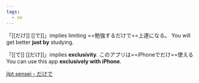 ```yaml
---
tags:
  - vs
---
```



「[[だけ]] [[で]]」implies limiting
==勉強するだけで==上達になる。
You will get better **just by** studying.

「[[で]] [[だけ]]」implies **exclusivity**.
このアプリは==iPhoneでだけ==使える
You can use this app **exclusively with iPhone**.

[jlpt sensei - だけで](https://jlptsensei.com/learn-japanese-grammar/%E3%81%A0%E3%81%91%E3%81%A7-dake-de-meaning/)